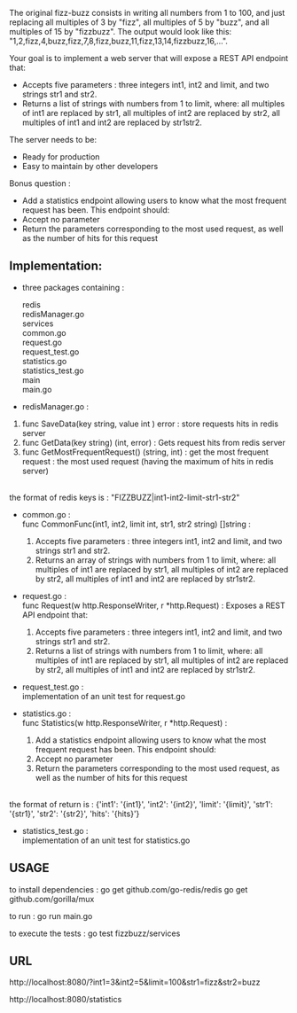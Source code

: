 The original fizz-buzz consists in writing all numbers from 1 to 100, and just replacing all multiples of 3 by "fizz", all multiples of 5 by "buzz", and all multiples of 15 by "fizzbuzz". The output would look like this: "1,2,fizz,4,buzz,fizz,7,8,fizz,buzz,11,fizz,13,14,fizzbuzz,16,...".

Your goal is to implement a web server that will expose a REST API endpoint that:
- Accepts five parameters : three integers int1, int2 and limit, and two strings str1 and str2.
- Returns a list of strings with numbers from 1 to limit, where: all multiples of int1 are replaced by str1, all multiples of int2 are replaced by str2, all multiples of int1 and int2 are replaced by str1str2.

The server needs to be:
- Ready for production
- Easy to maintain by other developers

Bonus question :
- Add a statistics endpoint allowing users to know what the most frequent request has been. This endpoint should:
- Accept no parameter
- Return the parameters corresponding to the most used request, as well as the number of hits for this request


Implementation:
-----------------
- three packages containing :<br>

  redis<br> 
	redisManager.go<br>
  services<br> 
    common.go<br>
	request.go<br>
	request_test.go<br>
	statistics.go<br>
	statistics_test.go<br>
  main<br>
    main.go<br>

- redisManager.go :<br>
1. func SaveData(key string, value int ) error : store requests hits in redis server<br>
2. func GetData(key string) (int, error) : Gets request hits from redis server<br>
3. func GetMostFrequentRequest() (string, int) : get the most frequent request : the most used request (having the maximum of hits in redis server)<br>
<br>
the format of redis keys is : "FIZZBUZZ|int1-int2-limit-str1-str2"<br>

- common.go :<br>
func CommonFunc(int1, int2, limit int, str1, str2 string) []string :<br>
  1. Accepts five parameters : three integers int1, int2 and limit, and two strings str1 and str2.<br>
  2. Returns an array of strings with numbers from 1 to limit, where: all multiples of int1 are replaced by str1,
all multiples of int2 are replaced by str2, all multiples of int1 and int2 are replaced by str1str2.<br>

- request.go :<br> 
func Request(w http.ResponseWriter, r *http.Request) :
Exposes a REST API endpoint that:<br>
  1. Accepts five parameters : three integers int1, int2 and limit, and two strings str1 and str2.<br>
  2. Returns a list of strings with numbers from 1 to limit, where: all multiples of int1 are replaced by str1,
all multiples of int2 are replaced by str2, all multiples of int1 and int2 are replaced by str1str2.<br>

- request_test.go :<br>
implementation of an unit test for request.go<br>

- statistics.go :<br> 
func Statistics(w http.ResponseWriter, r *http.Request) :<br>
  1. Add a statistics endpoint allowing users to know what the most frequent request has been. This endpoint should:<br>
  2. Accept no parameter<br>
  3. Return the parameters corresponding to the most used request, as well as the number of hits for this request<br>
<br>
the format of return is : {'int1': '{int1}', 'int2': '{int2}', 'limit': '{limit}', 'str1': '{str1}', 'str2': '{str2}', 'hits': '{hits}'}<br>

- statistics_test.go :<br>
implementation of an unit test for statistics.go  


USAGE
---------------------------

to install dependencies :
go get github.com/go-redis/redis
go get github.com/gorilla/mux

to run : 
go run main.go

to execute the tests :
go test fizzbuzz/services

  
URL
---------------------------
http://localhost:8080/?int1=3&int2=5&limit=100&str1=fizz&str2=buzz

http://localhost:8080/statistics
	